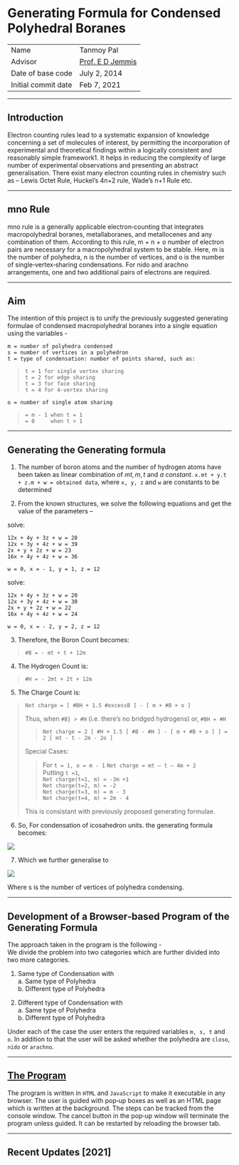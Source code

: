 # Generating Formula for Condensed Polyhedral Boranes

|  |  |
|---|---|
| Name | Tanmoy Pal |
| Advisor | [Prof. E D Jemmis](http://ipc.iisc.ac.in/~edj/) |
| Date of base code | July 2, 2014 |
| Initial commit date | Feb 7, 2021 |

----
## Introduction  

Electron counting rules lead to a systematic expansion of knowledge concerning a set of
molecules of interest, by permitting the incorporation of experimental and theoretical
findings within a logically consistent and reasonably simple framework1. It helps in
reducing the complexity of large number of experimental observations and presenting
an abstract generalisation. There exist many electron counting rules in chemistry such
as – Lewis Octet Rule, Huckel’s 4n+2 rule, Wade’s n+1 Rule etc.

----
## mno Rule

mno rule is a generally applicable electron‐counting that integrates macropolyhedral
boranes, metallaboranes, and metallocenes and any combination of them. According to
this rule, m + n + o number of electron pairs are necessary for a macropolyhedral system
to be stable. Here, m is the number of polyhedra, n is the number of vertices, and o is the
number of single‐vertex‐sharing condensations. For nido and arachno arrangements,
one and two additional pairs of electrons are required.

----

## Aim

The intention of this project is to unify the previously suggested generating formulae of
condensed macropolyhedral boranes into a single equation using the variables -  
  
`m = number of polyhedra condensed`  
`s = number of vertices in a polyhedron`  
`t = type of condensation: number of points shared, such as:`  

> `t = 1 for single vertex sharing`  
> `t = 2 for edge sharing`  
> `t = 3 for face sharing`  
> `t = 4 for 4‐vertex sharing`

`o = number of single atom sharing`  
> `= m - 1 when t = 1`  
> `= 0     when t > 1`  

----

## Generating the Generating formula

1. The number of boron atoms and the number of hydrogen atoms have been taken
as linear combination of $mt, m, t$ and $a\:constant$.
`x.mt + y.t + z.m + w = obtained data`, where `x, y, z` and `w` are constants to be determined


2. From the known structures, we solve the following equations and get the value
of the parameters –  
  
solve:
```
12x + 4y + 3z + w = 28   
12x + 3y + 4z + w = 39  
2x + y + 2z + w = 23  
16x + 4y + 4z + w = 36  
```
  
`w = 0, x = - 1, y = 1, z = 12`
  
solve:
```
12x + 4y + 3z + w = 20  
12x + 3y + 4z + w = 30  
2x + y + 2z + w = 22  
16x + 4y + 4z + w = 24  
```
  
`w = 0, x = - 2, y = 2, z = 12`
  
  
3. Therefore, the Boron Count becomes:  
  
> `#B = - mt + t + 12m`
  
4. The Hydrogen Count is: 
  
> `#H = - 2mt + 2t + 12m`
  
  
5. The Charge Count is:  
  
> `Net charge = [ #BH + 1.5 #excessB ] - [ m + #B + o ]`
>
> Thus, when `#B} > #H` (i.e. there’s no bridged hydrogens) or, `#BH = #H`
>
>> `Net charge = 2 [ #H + 1.5 [ #B - #H ] - [ m + #B + o ] ]
= 2 [ mt - t - 2m - 2o ]`
>
> Special Cases:  
>> For `t = 1, o = m - 1`
>> `Net charge = mt – t – 4m + 2`  
>> Putting `t =1`,   
>> `Net charge(t=1, m) = -3m +1`  
>> `Net charge(t=2, m) = -2`  
>> `Net charge(t=3, m) = m - 3`  
>> `Net charge(t=4, m) = 2m - 4`
>
> This is consistant with previously proposed generating formulae.  

6. So, For condensation of icosahedron units. the generating formula becomes:  

<img src="https://render.githubusercontent.com/render/math?math=\Huge B_{-t(m %2B 1) %2B 12m}{H_{-2t(m %2B 2) %2B 12m}}^{2[mt-t-2m-2o]}">

7. Which we further generalise to  
<img src="https://render.githubusercontent.com/render/math?math=\Huge B_{ -t(m %2B 1) %2B sm }{H_{-2t(m %2B 2) %2B sm}}^{2[mt-t-2m-2o]}">  

Where s is the number of vertices of polyhedra condensing.  

----
## Development of a Browser‐based Program of the Generating Formula

The approach taken in the program is the following -  
We divide the problem into two categories which are further divided into two more
categories.  
  
  
1. Same type of Condensation with  
    a. Same type of Polyhedra  
    b. Different type of Polyhedra  


2. Different type of Condensation with  
    a. Same type of Polyhedra  
    b. Different type of Polyhedra  

Under each of the case the user enters the required variables `m, s, t` and `o`. In addition
to that the user will be asked whether the polyhedra are `closo`, `nido` or `arachno`.


----
## [The Program](/src/boron_browser_beta.html)  

The program is written in `HTML` and `JavaScript` to make it executable in any browser.
The user is guided with pop‐up boxes as well as an HTML page which is written at the
background. The steps can be tracked from the console window. The cancel button in
the pop‐up window will terminate the program unless guided. It can be restarted by
reloading the browser tab.

----
## Recent Updates \[2021\]

